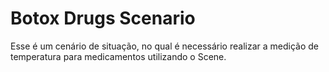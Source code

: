 # Botox Drugs Scenario

Esse é um cenário de situação, no qual é necessário realizar a medição de temperatura para medicamentos utilizando o Scene.
